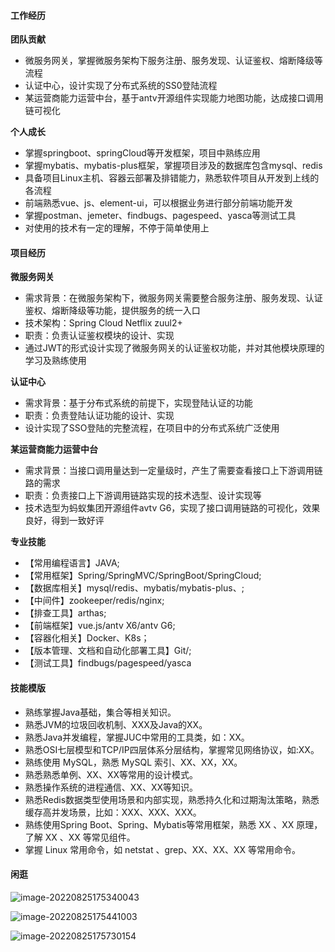 #### 工作经历

**团队贡献**

- 微服务网关，掌握微服务架构下服务注册、服务发现、认证鉴权、熔断降级等流程
- 认证中心，设计实现了分布式系统的SS0登陆流程
- 某运营商能力运营中台，基于antv开源组件实现能力地图功能，达成接口调用链可视化

**个人成长**

- 掌握springboot、springCloud等开发框架，项目中熟练应用
- 掌握mybatis、mybatis-plus框架，掌握项目涉及的数据库包含mysql、redis
- 具备项目Linux主机、容器云部署及排错能力，熟悉软件项目从开发到上线的各流程
- 前端熟悉vue、js、element-ui，可以根据业务进行部分前端功能开发
- 掌握postman、jemeter、findbugs、pagespeed、yasca等测试工具
- 对使用的技术有一定的理解，不停于简单使用上

#### 项目经历

**微服务网关**

- 需求背景：在微服务架构下，微服务网关需要整合服务注册、服务发现、认证鉴权、熔断降级等功能，提供服务的统一入口
- 技术架构：Spring Cloud Netflix zuul2+
- 职责：负责认证鉴权模块的设计、实现
- 通过JWT的形式设计实现了微服务网关的认证鉴权功能，并对其他模块原理的学习及熟练使用

**认证中心**

- 需求背景：基于分布式系统的前提下，实现登陆认证的功能
- 职责：负责登陆认证功能的设计、实现
- 设计实现了SSO登陆的完整流程，在项目中的分布式系统广泛使用

**某运营商能力运营中台**

- 需求背景：当接口调用量达到一定量级时，产生了需要查看接口上下游调用链路的需求
- 职责：负责接口上下游调用链路实现的技术选型、设计实现等
- 技术选型为蚂蚁集团开源组件avtv G6，实现了接口调用链路的可视化，效果良好，得到一致好评

**专业技能**

- 【常用编程语言】JAVA;
- 【常用框架】Spring/SpringMVC/SpringBoot/SpringCloud;
- 【数据库相关】mysql/redis、mybatis/mybatis-plus、;
- 【中间件】zookeeper/redis/nginx;
- 【排查工具】arthas;
- 【前端框架】vue.js/antv X6/antv G6;
- 【容器化相关】Docker、K8s；
- 【版本管理、文档和自动化部署工具】Git/;
- 【测试工具】findbugs/pagespeed/yasca







#### 技能模版

- 熟练掌握Java基础，集合等相关知识。
- 熟悉JVM的垃圾回收机制、XXX及Java的XX。
- 熟悉Java并发编程，掌握JUC中常用的工具类，如：XX。
- 熟悉OSI七层模型和TCP/IP四层体系分层结构，掌握常见网络协议，如:XX。
- 熟练使用 MySQL，熟悉 MySQL 索引、XX、XX，XX。
- 熟悉熟悉单例、XX、XX等常用的设计模式。
- 熟悉操作系统的进程通信、XX、XX等知识。
- 熟悉Redis数据类型使用场景和内部实现，熟悉持久化和过期淘汰策略，熟悉缓存高并发场景，比如：XXX、XXX、XXX。
- 熟练使用Spring Boot、Spring、Mybatis等常用框架，熟悉 XX 、XX 原理，了解 XX 、XX 等常见组件。
- 掌握 Linux 常用命令，如 netstat 、grep、XX、XX、XX 等常用命令。





#### 闲逛

![image-20220825175340043](http://rgwngkfs9.hn-bkt.clouddn.com/image-20220825175340043.png)

![image-20220825175441003](http://rgwngkfs9.hn-bkt.clouddn.com/image-20220825175441003.png)

![image-20220825175730154](C:\Users\Administrator\AppData\Roaming\Typora\typora-user-images\image-20220825175730154.png)